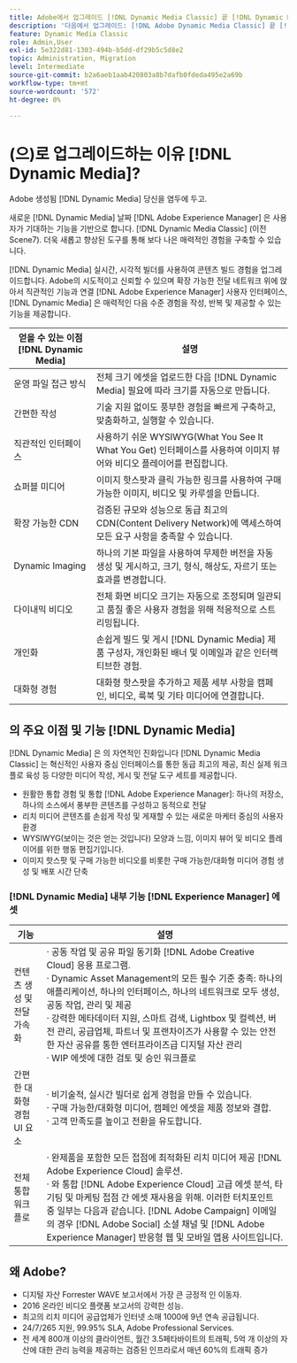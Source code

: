 ```yaml
---
title: Adobe에서 업그레이드 [!DNL Dynamic Media Classic] 끝 [!DNL Dynamic Media] 날짜 [!DNL Experience Manager] 에셋
description: '다음에서 업그레이드: [!DNL Adobe Dynamic Media Classic] 끝 [!DNL Dynamic Media] 날짜 [!DNL Adobe Experience Manager]. 의 주요 이점 및 기능에 대해 알아보기 [!DNL Dynamic Media]. 기능 목록 비교, 업그레이드 FAQ 및 준비 확인 목록을 검토하십시오.'
feature: Dynamic Media Classic
role: Admin,User
exl-id: 5e322d81-1303-494b-b5dd-df29b5c5d8e2
topic: Administration, Migration
level: Intermediate
source-git-commit: b2a6aeb1aab420803a8b7dafb0fdeda495e2a69b
workflow-type: tm+mt
source-wordcount: '572'
ht-degree: 0%

---
```


# (으)로 업그레이드하는 이유 [!DNL Dynamic Media]?

Adobe 생성됨 [!DNL Dynamic Media] 당신을 염두에 두고.

새로운 [!DNL Dynamic Media] 날짜 [!DNL Adobe Experience Manager] 은 사용자가 기대하는 기능을 기반으로 합니다. [!DNL Dynamic Media Classic] (이전 Scene7). 더욱 새롭고 향상된 도구를 통해 보다 나은 매력적인 경험을 구축할 수 있습니다.

[!DNL Dynamic Media] 실시간, 시각적 빌더를 사용하여 콘텐츠 빌드 경험을 업그레이드합니다. Adobe의 시도적이고 신뢰할 수 있으며 확장 가능한 전달 네트워크 위에 앉아서 직관적인 기능과 연결 [!DNL Adobe Experience Manager] 사용자 인터페이스, [!DNL Dynamic Media] 은 매력적인 다음 수준 경험을 작성, 반복 및 제공할 수 있는 기능을 제공합니다.

| 얻을 수 있는 이점 [!DNL Dynamic Media] | 설명 |
| --- | --- |
| 운영 파일 접근 방식 | 전체 크기 에셋을 업로드한 다음 [!DNL Dynamic Media] 필요에 따라 크기를 자동으로 만듭니다. |
| 간편한 작성 | 기술 지원 없이도 풍부한 경험을 빠르게 구축하고, 맞춤화하고, 실행할 수 있습니다. |
| 직관적인 인터페이스 | 사용하기 쉬운 WYSIWYG(What You See It What You Get) 인터페이스를 사용하여 이미지 뷰어와 비디오 플레이어를 편집합니다. |
| 쇼퍼블 미디어 | 이미지 핫스팟과 클릭 가능한 링크를 사용하여 구매 가능한 이미지, 비디오 및 카루셀을 만듭니다. |
| 확장 가능한 CDN | 검증된 규모와 성능으로 동급 최고의 CDN(Content Delivery Network)에 액세스하여 모든 요구 사항을 충족할 수 있습니다. |
| Dynamic Imaging | 하나의 기본 파일을 사용하여 무제한 버전을 자동 생성 및 게시하고, 크기, 형식, 해상도, 자르기 또는 효과를 변경합니다. |
| 다이내믹 비디오 | 전체 화면 비디오 크기는 자동으로 조정되며 일관되고 품질 좋은 사용자 경험을 위해 적응적으로 스트리밍됩니다. |
| 개인화 | 손쉽게 빌드 및 게시 [!DNL Dynamic Media] 제품 구성자, 개인화된 배너 및 이메일과 같은 인터랙티브한 경험. |
| 대화형 경험 | 대화형 핫스팟을 추가하고 제품 세부 사항을 캠페인, 비디오, 룩북 및 기타 미디어에 연결합니다. |

## 의 주요 이점 및 기능 [!DNL Dynamic Media]

[!DNL Dynamic Media] 은 의 자연적인 진화입니다 [!DNL Dynamic Media Classic] 는 혁신적인 사용자 중심 인터페이스를 통한 동급 최고의 제공, 최신 실제 워크플로 육성 등 다양한 미디어 작성, 게시 및 전달 도구 세트를 제공합니다.

* 원활한 통합 경험 및 통합 [!DNL Adobe Experience Manager]: 하나의 저장소, 하나의 소스에서 풍부한 콘텐츠를 구성하고 동적으로 전달
* 리치 미디어 콘텐츠를 손쉽게 작성 및 게재할 수 있는 새로운 마케터 중심의 사용자 환경
* WYSIWYG(보이는 것은 얻는 것입니다) 모양과 느낌, 이미지 뷰어 및 비디오 플레이어를 위한 행동 편집기입니다.
* 이미지 핫스팟 및 구매 가능한 비디오를 비롯한 구매 가능한/대화형 미디어 경험 생성 및 배포 시간 단축

### [!DNL Dynamic Media] 내부 기능 [!DNL Experience Manager] 에셋

| 기능 | 설명 |
| --- | --- |
| 컨텐츠 생성 및 전달 가속화 | · 공동 작업 및 공유 파일 동기화 [!DNL Adobe Creative Cloud] 응용 프로그램.<br>· Dynamic Asset Management의 모든 필수 기준 충족: 하나의 애플리케이션, 하나의 인터페이스, 하나의 네트워크로 모두 생성, 공동 작업, 관리 및 제공<br>· 강력한 메타데이터 지원, 스마트 검색, Lightbox 및 컬렉션, 버전 관리, 공급업체, 파트너 및 프랜차이즈가 사용할 수 있는 안전한 자산 공유를 통한 엔터프라이즈급 디지털 자산 관리<br>· WIP 에셋에 대한 검토 및 승인 워크플로 |
| 간편한 대화형 경험 UI 요소 | · 비기술적, 실시간 빌더로 쉽게 경험을 만들 수 있습니다.<br>· 구매 가능한/대화형 미디어, 캠페인 에셋을 제품 정보와 결합.<br>· 고객 만족도를 높이고 전환을 유도합니다. |
| 전체 통합 워크플로 | · 완제품을 포함한 모든 접점에 최적화된 리치 미디어 제공 [!DNL Adobe Experience Cloud] 솔루션.<br>· 와 통합 [!DNL Adobe Experience Cloud] 고급 에셋 분석, 타기팅 및 마케팅 접점 간 에셋 재사용을 위해. 이러한 터치포인트 중 일부는 다음과 같습니다. [!DNL Adobe Campaign] 이메일의 경우 [!DNL Adobe Social] 소셜 채널 및 [!DNL Adobe Experience Manager] 반응형 웹 및 모바일 앱용 사이트입니다. |

## 왜 Adobe?

* 디지털 자산 Forrester WAVE 보고서에서 가장 큰 긍정적 인 이동자.
* 2016 온라인 비디오 플랫폼 보고서의 강력한 성능.
* 최고의 리치 미디어 공급업체가 인터넷 소매 1000에 9년 연속 공급됩니다.
* 24/7/265 지원, 99.95% SLA, Adobe Professional Services.
* 전 세계 800개 이상의 클라이언트, 월간 3.5페타바이트의 트래픽, 5억 개 이상의 자산에 대한 관리 능력을 제공하는 검증된 인프라로서 매년 60%의 트래픽 증가
